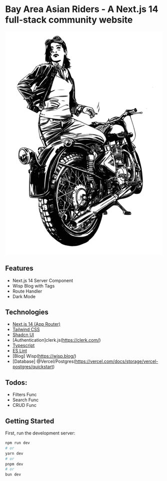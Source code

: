 # Bay Area Asian Riders - A Next.js 14 full-stack community website 

![Logo](/public/images/motorbikeIcon.svg)
## Features

- Next.js 14 Server Component
- Wisp Blog with Tags
- Route Handler
- Dark Mode


## Technologies
- [Next.js 14 (App Router)](https://nextjs.org/)
- [Tailwind CSS](https://tailwindcss.com/)
- [Shadcn UI](https://ui.shadcn.com/)
- [Authentication]clerk.js(https://clerk.com/)
- [Typescript](https://www.typescriptlang.org/)
- [ES Lint](https://eslint.org/)
- [Blog] Wisp(https://wisp.blog/)
- [Database] @Vercel/Postgres(https://vercel.com/docs/storage/vercel-postgres/quickstart)

## Todos:
- Filters Func
- Search Func
- CRUD Func


## Getting Started

First, run the development server:

```bash
npm run dev
# or
yarn dev
# or
pnpm dev
# or
bun dev
```

